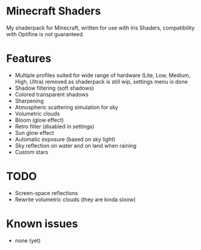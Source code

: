 # Minecraft Shaders
My shaderpack for Minecraft, written for use with Iris Shaders, compatibility with Optifine is not guaranteed.

# Features
* Multiple profiles suited for wide range of hardware (Lite, Low, Medium, High, Ultra) removed as shaderpack is still wip, settings menu is done
* Shadow filtering (soft shadows)
* Colored transparent shadows
* Sharpening
* Atmospheric scattering simulation for sky
* Volumetric clouds
* Bloom (glow effect)
* Retro filter (disabled in settings)
* Sun glow effect
* Automatic exposure (based on sky light)
* Sky reflection on water and on land when raining
* Custom stars

# TODO
* Screen-space reflections
* Rewrite volumetric clouds (they are kinda sloow)

# Known issues
* none (yet)
